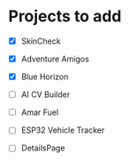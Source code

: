 # Projects to add

- [x] SkinCheck
- [x] Adventure Amigos
- [x] Blue Horizon
- [ ] AI CV Builder
- [ ] Amar Fuel
- [ ] ESP32 Vehicle Tracker




- [ ] DetailsPage

